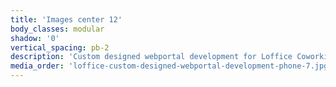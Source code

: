 ```yaml
---
title: 'Images center 12'
body_classes: modular
shadow: '0'
vertical_spacing: pb-2
description: 'Custom designed webportal development for Loffice Coworking page on phone'
media_order: 'loffice-custom-designed-webportal-development-phone-7.jpg,loffice-custom-designed-webportal-development-phone-8.jpg'
---
```


